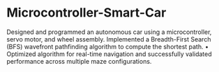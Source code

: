 # Microcontroller-Smart-Car
Designed and programmed an autonomous car using a microcontroller, servo motor, and wheel assembly.  Implemented a Breadth-First Search (BFS) wavefront pathfinding algorithm to compute the shortest path. • Optimized algorithm for real-time navigation and successfully validated performance across multiple maze configurations.
